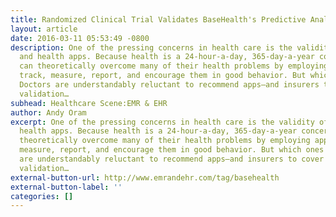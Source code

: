 ```yaml
---
title: Randomized Clinical Trial Validates BaseHealth's Predictive Analytics
layout: article
date: 2016-03-11 05:53:49 -0800
description: One of the pressing concerns in health care is the validity of medical
  and health apps. Because health is a 24-hour-a-day, 365-day-a-year concern, people
  can theoretically overcome many of their health problems by employing apps that
  track, measure, report, and encourage them in good behavior. But which ones work?
  Doctors are understandably reluctant to recommend apps–and insurers to cover them–without
  validation…
subhead: Healthcare Scene:EMR & EHR
author: Andy Oram
excerpt: One of the pressing concerns in health care is the validity of medical and
  health apps. Because health is a 24-hour-a-day, 365-day-a-year concern, people can
  theoretically overcome many of their health problems by employing apps that track,
  measure, report, and encourage them in good behavior. But which ones work? Doctors
  are understandably reluctant to recommend apps–and insurers to cover them–without
  validation…
external-button-url: http://www.emrandehr.com/tag/basehealth
external-button-label: ''
categories: []
---
```

